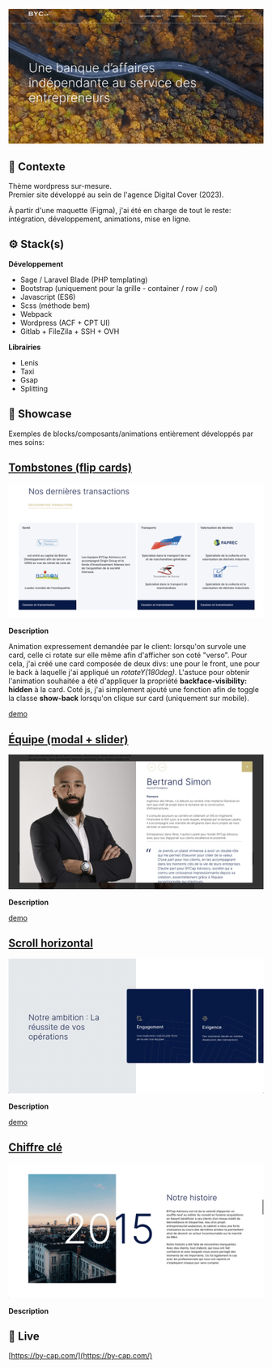 ![Screenshot](screenshot.png)

## 📍 Contexte

Thème wordpress sur-mesure.  
Premier site développé au sein de l'agence Digital Cover (2023).

À partir d'une maquette (Figma), j'ai été en charge de tout le reste: intégration, développement, animations, mise en ligne.

## ⚙ Stack(s)

**Développement**
- Sage / Laravel Blade (PHP templating)
- Bootstrap (uniquement pour la grille - container / row / col)
- Javascript (ES6)
- Scss (méthode bem)
- Webpack
- Wordpress (ACF + CPT UI)
- Gitlab + FileZila + SSH + OVH

**Librairies**
- Lenis
- Taxi
- Gsap
- Splitting

## 🚦 Showcase

Exemples de blocks/composants/animations entièrement développés par mes soins:

## [Tombstones (flip cards)](https://github.com/idrissdiakite/bycap-wp-gsap/tree/main/tombstones)

![Screenshot](https://github.com/idrissdiakite/bycap-wp-gsap/blob/main/tombstones/screenshot.png)

**Description** 

Animation expressement demandée par le client: lorsqu'on survole une card, celle ci rotate sur elle même afin d'afficher son coté "verso". 
Pour cela, j'ai créé une card composée de deux divs: une pour le front, une pour le back à laquelle j'ai appliqué un *rotateY(180deg)*. L'astuce pour obtenir l'animation souhaitée a été d'appliquer la propriété **backface-visibility: hidden** à la card. Coté js, j'ai simplement ajouté une fonction afin de toggle la classe **show-back** lorsqu'on clique sur card (uniquement sur mobile).

<a href="https://www.youtube.com/watch?v=IBsneJmI-bw" target="_blank">demo</a>

## [Équipe (modal + slider)](https://github.com/idrissdiakite/bycap-wp-gsap/tree/main/team-members)

![Screenshot](https://github.com/idrissdiakite/bycap-wp-gsap/blob/main/team-members/screenshot.png)

**Description** 

<a href="https://www.youtube.com/watch?v=n8dcZ58DhBM" target="_blank">demo</a>


## [Scroll horizontal](https://github.com/idrissdiakite/bycap-wp-gsap/tree/main/horizontal-scroll)

![Screenshot](https://github.com/idrissdiakite/bycap-wp-gsap/blob/main/horizontal-scroll/screenshot.png)

**Description** 


<a href="https://www.youtube.com/watch?v=Ih7O6hxIVHA" target="_blank">demo</a>



## [Chiffre clé](https://github.com/idrissdiakite/bycap-wp-gsap/tree/main/key-figure)

![Screenshot](https://github.com/idrissdiakite/bycap-wp-gsap/blob/main/key-figure/screenshot.png)

**Description** 


## 💫 Live

[https://by-cap.com/](https://by-cap.com/)

